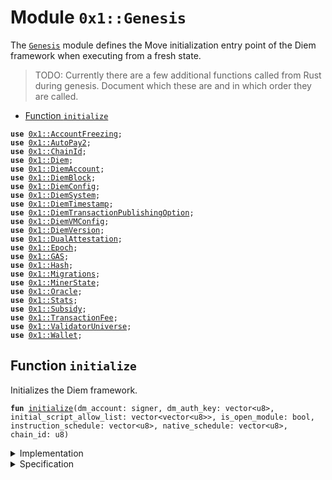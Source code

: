 
<a name="0x1_Genesis"></a>

# Module `0x1::Genesis`

The <code><a href="Genesis.md#0x1_Genesis">Genesis</a></code> module defines the Move initialization entry point of the Diem framework
when executing from a fresh state.

> TODO: Currently there are a few additional functions called from Rust during genesis.
> Document which these are and in which order they are called.


-  [Function `initialize`](#0x1_Genesis_initialize)


<pre><code><b>use</b> <a href="AccountFreezing.md#0x1_AccountFreezing">0x1::AccountFreezing</a>;
<b>use</b> <a href="AutoPay.md#0x1_AutoPay2">0x1::AutoPay2</a>;
<b>use</b> <a href="ChainId.md#0x1_ChainId">0x1::ChainId</a>;
<b>use</b> <a href="Diem.md#0x1_Diem">0x1::Diem</a>;
<b>use</b> <a href="DiemAccount.md#0x1_DiemAccount">0x1::DiemAccount</a>;
<b>use</b> <a href="DiemBlock.md#0x1_DiemBlock">0x1::DiemBlock</a>;
<b>use</b> <a href="DiemConfig.md#0x1_DiemConfig">0x1::DiemConfig</a>;
<b>use</b> <a href="DiemSystem.md#0x1_DiemSystem">0x1::DiemSystem</a>;
<b>use</b> <a href="DiemTimestamp.md#0x1_DiemTimestamp">0x1::DiemTimestamp</a>;
<b>use</b> <a href="DiemTransactionPublishingOption.md#0x1_DiemTransactionPublishingOption">0x1::DiemTransactionPublishingOption</a>;
<b>use</b> <a href="DiemVMConfig.md#0x1_DiemVMConfig">0x1::DiemVMConfig</a>;
<b>use</b> <a href="DiemVersion.md#0x1_DiemVersion">0x1::DiemVersion</a>;
<b>use</b> <a href="DualAttestation.md#0x1_DualAttestation">0x1::DualAttestation</a>;
<b>use</b> <a href="Epoch.md#0x1_Epoch">0x1::Epoch</a>;
<b>use</b> <a href="GAS.md#0x1_GAS">0x1::GAS</a>;
<b>use</b> <a href="../../../../../../move-stdlib/docs/Hash.md#0x1_Hash">0x1::Hash</a>;
<b>use</b> <a href="Migrations.md#0x1_Migrations">0x1::Migrations</a>;
<b>use</b> <a href="MinerState.md#0x1_MinerState">0x1::MinerState</a>;
<b>use</b> <a href="Oracle.md#0x1_Oracle">0x1::Oracle</a>;
<b>use</b> <a href="Stats.md#0x1_Stats">0x1::Stats</a>;
<b>use</b> <a href="Subsidy.md#0x1_Subsidy">0x1::Subsidy</a>;
<b>use</b> <a href="TransactionFee.md#0x1_TransactionFee">0x1::TransactionFee</a>;
<b>use</b> <a href="ValidatorUniverse.md#0x1_ValidatorUniverse">0x1::ValidatorUniverse</a>;
<b>use</b> <a href="Wallet.md#0x1_Wallet">0x1::Wallet</a>;
</code></pre>



<a name="0x1_Genesis_initialize"></a>

## Function `initialize`

Initializes the Diem framework.


<pre><code><b>fun</b> <a href="Genesis.md#0x1_Genesis_initialize">initialize</a>(dm_account: signer, dm_auth_key: vector&lt;u8&gt;, initial_script_allow_list: vector&lt;vector&lt;u8&gt;&gt;, is_open_module: bool, instruction_schedule: vector&lt;u8&gt;, native_schedule: vector&lt;u8&gt;, chain_id: u8)
</code></pre>



<details>
<summary>Implementation</summary>


<pre><code><b>fun</b> <a href="Genesis.md#0x1_Genesis_initialize">initialize</a>(
    dm_account: signer,
    // tc_account: signer, /////// 0L /////////
    dm_auth_key: vector&lt;u8&gt;,
    // tc_auth_key: vector&lt;u8&gt;, /////// 0L /////////
    initial_script_allow_list: vector&lt;vector&lt;u8&gt;&gt;,
    is_open_module: bool,
    instruction_schedule: vector&lt;u8&gt;,
    native_schedule: vector&lt;u8&gt;,
    chain_id: u8,
) {
    <b>let</b> dm_account = &dm_account;
    // <b>let</b> tc_account = &tc_account; /////// 0L /////////

    <a href="DiemAccount.md#0x1_DiemAccount_initialize">DiemAccount::initialize</a>(dm_account, x"00000000000000000000000000000000");

    <a href="ChainId.md#0x1_ChainId_initialize">ChainId::initialize</a>(dm_account, chain_id);

    // On-chain config setup
    <a href="DiemConfig.md#0x1_DiemConfig_initialize">DiemConfig::initialize</a>(dm_account);

    // Currency setup
    <a href="Diem.md#0x1_Diem_initialize">Diem::initialize</a>(dm_account);

    // Currency setup
    // <a href="XUS.md#0x1_XUS_initialize">XUS::initialize</a>(dm_account, tc_account); /////// 0L /////////

    /////// 0L /////////
    <a href="GAS.md#0x1_GAS_initialize">GAS::initialize</a>(
        dm_account,
        // tc_account, /////// 0L /////////
    );

    <a href="AccountFreezing.md#0x1_AccountFreezing_initialize">AccountFreezing::initialize</a>(dm_account);

    <a href="TransactionFee.md#0x1_TransactionFee_initialize">TransactionFee::initialize</a>(dm_account); /////// 0L /////////

    <a href="DiemSystem.md#0x1_DiemSystem_initialize_validator_set">DiemSystem::initialize_validator_set</a>(
        dm_account,
    );
    <a href="DiemVersion.md#0x1_DiemVersion_initialize">DiemVersion::initialize</a>(
        dm_account,
    );
    <a href="DualAttestation.md#0x1_DualAttestation_initialize">DualAttestation::initialize</a>(
        dm_account,
    );
    <a href="DiemBlock.md#0x1_DiemBlock_initialize_block_metadata">DiemBlock::initialize_block_metadata</a>(dm_account);

    /////// 0L /////////
    // Outside of testing, brick the diemroot account.
    <b>if</b> (chain_id == 1 || chain_id == 7) {
        dm_auth_key = <a href="../../../../../../move-stdlib/docs/Hash.md#0x1_Hash_sha3_256">Hash::sha3_256</a>(b"Protests rage across the nation");
    };

    <b>let</b> dm_rotate_key_cap = <a href="DiemAccount.md#0x1_DiemAccount_extract_key_rotation_capability">DiemAccount::extract_key_rotation_capability</a>(dm_account);
    <a href="DiemAccount.md#0x1_DiemAccount_rotate_authentication_key">DiemAccount::rotate_authentication_key</a>(&dm_rotate_key_cap, dm_auth_key);
    <a href="DiemAccount.md#0x1_DiemAccount_restore_key_rotation_capability">DiemAccount::restore_key_rotation_capability</a>(dm_rotate_key_cap);

    <a href="DiemTransactionPublishingOption.md#0x1_DiemTransactionPublishingOption_initialize">DiemTransactionPublishingOption::initialize</a>(
        dm_account,
        initial_script_allow_list,
        is_open_module,
    );

    <a href="DiemVMConfig.md#0x1_DiemVMConfig_initialize">DiemVMConfig::initialize</a>(
        dm_account,
        instruction_schedule,
        native_schedule,
        chain_id /////// 0L /////////
    );

    /////// 0L /////////
    // <b>let</b> tc_rotate_key_cap = <a href="DiemAccount.md#0x1_DiemAccount_extract_key_rotation_capability">DiemAccount::extract_key_rotation_capability</a>(tc_account);
    // <a href="DiemAccount.md#0x1_DiemAccount_rotate_authentication_key">DiemAccount::rotate_authentication_key</a>(&tc_rotate_key_cap, tc_auth_key);
    // <a href="DiemAccount.md#0x1_DiemAccount_restore_key_rotation_capability">DiemAccount::restore_key_rotation_capability</a>(tc_rotate_key_cap);
    <a href="Stats.md#0x1_Stats_initialize">Stats::initialize</a>(dm_account);
    <a href="ValidatorUniverse.md#0x1_ValidatorUniverse_initialize">ValidatorUniverse::initialize</a>(dm_account);
    <a href="AutoPay.md#0x1_AutoPay2_initialize">AutoPay2::initialize</a>(dm_account);
    <a href="Subsidy.md#0x1_Subsidy_init_fullnode_sub">Subsidy::init_fullnode_sub</a>(dm_account);
    <a href="Oracle.md#0x1_Oracle_initialize">Oracle::initialize</a>(dm_account);
    <a href="MinerState.md#0x1_MinerState_init_list">MinerState::init_list</a>(dm_account);
    <a href="Wallet.md#0x1_Wallet_init">Wallet::init</a>(dm_account);
    <a href="Migrations.md#0x1_Migrations_init">Migrations::init</a>(dm_account);

    // After we have called this function, all invariants which are guarded by
    // `<a href="DiemTimestamp.md#0x1_DiemTimestamp_is_operating">DiemTimestamp::is_operating</a>() ==&gt; ...` will become active and a verification condition.
    // See also discussion at function specification.
    <a href="DiemTimestamp.md#0x1_DiemTimestamp_set_time_has_started">DiemTimestamp::set_time_has_started</a>(dm_account);
    <a href="Epoch.md#0x1_Epoch_initialize">Epoch::initialize</a>(dm_account); /////// 0L /////////
}
</code></pre>



</details>

<details>
<summary>Specification</summary>

For verification of genesis, the goal is to prove that all the invariants which
become active after the end of this function hold. This cannot be achieved with
modular verification as we do in regular continuous testing. Rather, this module must
be verified **together** with the module(s) which provides the invariant.

> TODO: currently verifying this module together with modules providing invariants
> (see above) times out. This can likely be solved by making more of the initialize
> functions called by this function opaque, and prove the according invariants locally to
> each module.

Assume that this is called in genesis state (no timestamp).


<pre><code><b>requires</b> <a href="DiemTimestamp.md#0x1_DiemTimestamp_is_genesis">DiemTimestamp::is_genesis</a>();
</code></pre>



</details>


[//]: # ("File containing references which can be used from documentation")
[ACCESS_CONTROL]: https://github.com/diem/dip/blob/main/dips/dip-2.md
[ROLE]: https://github.com/diem/dip/blob/main/dips/dip-2.md#roles
[PERMISSION]: https://github.com/diem/dip/blob/main/dips/dip-2.md#permissions
